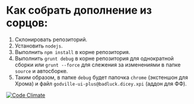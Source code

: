 # Как собрать дополнение из сорцов:

1. Склонировать репозиторий.
2. Установить `nodejs`.
3. Выполнить `npm install` в корне репозитория.
4. Выполнить `grunt debug` в корне репозитория для однократной сборки или `grunt --force` для слежения за изменениями в папке `source` и автосборке.
5. Таким образом, в папке `debug` будет папочка `chrome` (экстеншон для Хрома) и файл `godville-ui-plus@badluck.dicey.xpi` (аддон для ФФ).

[![Code Climate](https://codeclimate.com/github/zeird/godville-ui-plus/badges/gpa.svg)](https://codeclimate.com/github/zeird/godville-ui-plus)
